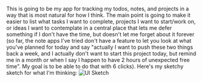 This is going to be my app for tracking my todos, notes, and projects in a way that is most natural for how I think. The main point is going to make it easier to list what tasks I want to complete, projects I want to start/work on, or ideas I want to contemplate in a central place that lets me defer something if I don't have the time, but doesn't let me forget about it forever (so far, the note apps I've tried don't have a feature to let you look at what you've planned for today and say "actually I want to push these two things back a week, and I actually don't want to start this project today, but remind me in a month or when I say I happen to have 2 hours of unexpected free time". My goal is to be able to do that with 6 clicks).
Here's my sketchy sketch for what I'm thinking:
![UI Sketch](https://github.com/user-attachments/assets/1c8cae1e-30d3-4614-a706-39ef95e098a5)
